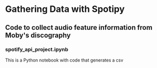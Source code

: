 # Gathering Data with Spotipy
## Code to collect audio feature information from Moby's discography
### spotify_api_project.ipynb
This is a Python notebook with code that generates a csv